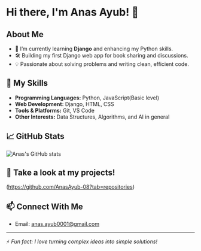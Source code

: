 # Hi there, I'm Anas Ayub! 👋

## About Me
- 🌱 I’m currently learning **Django** and enhancing my Python skills.
- 🛠️ Building my first Django web app for book sharing and discussions.
- 💡 Passionate about solving problems and writing clean, efficient code.


## 🚀 My Skills
- **Programming Languages:** Python, JavaScript(Basic level)
- **Web Development:** Django, HTML, CSS
- **Tools & Platforms:** Git, VS Code
- **Other Interests:** Data Structures, Algorithms, and AI in general


## 📈 GitHub Stats
![Anas's GitHub stats](https://github-readme-stats.vercel.app/api?username=AnasAyub-08&show_icons=true&theme=radical)


## 📂 Take a look at my projects!
(https://github.com/AnasAyub-08?tab=repositories)


## 📫 Connect With Me
- Email: [anas.ayub0001@gmail.com](#)

---

⚡ *Fun fact: I love turning complex ideas into simple solutions!*


<!---
AnasAyub-08/AnasAyub-08 is a ✨ special ✨ repository because its `README.md` (this file) appears on your GitHub profile.
You can click the Preview link to take a look at your changes.
--->
